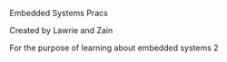 Embedded Systems Pracs

Created by Lawrie and Zain

For the purpose of learning about embedded systems 2
